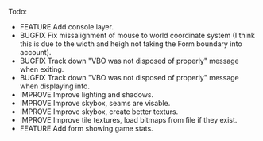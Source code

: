 Todo:
- FEATURE		Add console layer.
- BUGFIX		Fix missalignment of mouse to world coordinate system (I think this is due to the width and heigh not taking the Form boundary into account).
- BUGFIX		Track down "VBO was not disposed of properly" message when exiting.
- BUGFIX		Track down "VBO was not disposed of properly" message when displaying info.
- IMPROVE		Improve lighting and shadows.
- IMPROVE		Improve skybox, seams are visable.
- IMPROVE		Improve skybox, create better texturs.
- IMPROVE		Improve tile textures, load bitmaps from file if they exist.
- FEATURE		Add form showing game stats.

